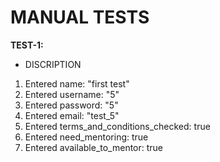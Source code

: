 # MANUAL TESTS
**TEST-1:**
- DISCRIPTION
1. Entered name: "first test"  
2. Entered  username: "5"
3. Entered password: "5"
4. Entered  email: "test_5"
5. Entered  terms_and_conditions_checked: true
6. Entered  need_mentoring: true
7. Entered  available_to_mentor: true

